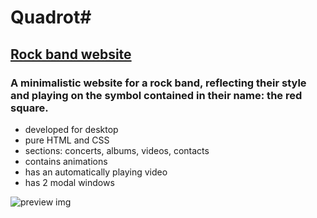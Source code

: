 # Quadrot#
## [Rock band website](https://nastja-ch.github.io/Quadrot/)
### A minimalistic website for a rock band, reflecting their style and playing on the symbol contained in their name: the red square.

- developed for desktop
- pure HTML and CSS
- sections: concerts, albums, videos, contacts
- contains animations
- has an automatically playing video
- has 2 modal windows

![preview img](/preview.png)
